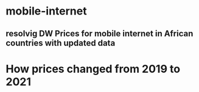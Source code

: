 # mobile-internet
## resolvig DW Prices for mobile internet in African countries with updated data
# How prices changed from 2019 to 2021
